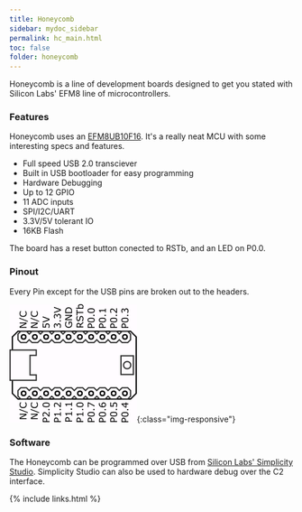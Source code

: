 ```yaml
---
title: Honeycomb
sidebar: mydoc_sidebar
permalink: hc_main.html
toc: false
folder: honeycomb
---
```


Honeycomb is a line of development boards designed to get you stated with Silicon Labs' EFM8 line of microcontrollers.


### Features

Honeycomb uses an [EFM8UB10F16](https://www.silabs.com/documents/public/data-sheets/EFM8UB1_DataSheet.pdf). It's a really neat MCU with some interesting specs and features.

* Full speed USB 2.0 transciever
* Built in USB bootloader for easy programming
* Hardware Debugging
* Up to 12 GPIO
* 11 ADC inputs
* SPI/I2C/UART
* 3.3V/5V tolerant IO
* 16KB Flash

The board has a reset button conected to RSTb, and an LED on P0.0.

### Pinout

Every Pin except for the USB pins are broken out to the headers.

![pinout](/images/HoneycombPinout.png){:class="img-responsive"}

### Software

The Honeycomb can be programmed over USB from [Silicon Labs' Simplicity Studio](http://www.silabs.com/products/development-tools/software/simplicity-studio). Simplicity Studio can also be used to hardware debug over the C2 interface. 



{% include links.html %}